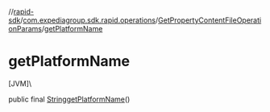 //[rapid-sdk](../../../index.md)/[com.expediagroup.sdk.rapid.operations](../index.md)/[GetPropertyContentFileOperationParams](index.md)/[getPlatformName](get-platform-name.md)

# getPlatformName

[JVM]\

public final [String](https://docs.oracle.com/javase/8/docs/api/java/lang/String.html)[getPlatformName](get-platform-name.md)()
